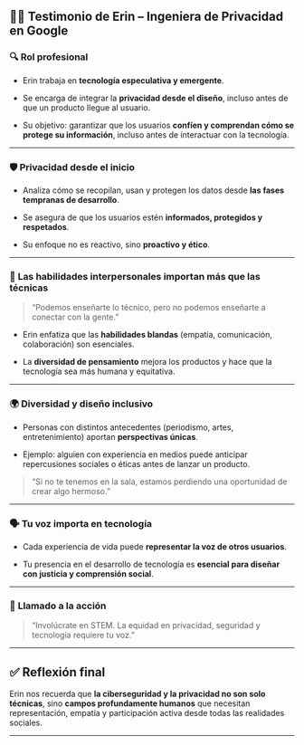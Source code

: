 
## 👩‍💻 **Testimonio de Erin – Ingeniera de Privacidad en Google**

### 🔍 **Rol profesional**

- Erin trabaja en **tecnología especulativa y emergente**.
    
- Se encarga de integrar la **privacidad desde el diseño**, incluso antes de que un producto llegue al usuario.
    
- Su objetivo: garantizar que los usuarios **confíen y comprendan cómo se protege su información**, incluso antes de interactuar con la tecnología.
    

---

### 🛡️ **Privacidad desde el inicio**

- Analiza cómo se recopilan, usan y protegen los datos desde **las fases tempranas de desarrollo**.
    
- Se asegura de que los usuarios estén **informados, protegidos y respetados**.
    
- Su enfoque no es reactivo, sino **proactivo y ético**.
    

---

### 🤝 **Las habilidades interpersonales importan más que las técnicas**

> “Podemos enseñarte lo técnico, pero no podemos enseñarte a conectar con la gente.”

- Erin enfatiza que las **habilidades blandas** (empatía, comunicación, colaboración) son esenciales.
    
- La **diversidad de pensamiento** mejora los productos y hace que la tecnología sea más humana y equitativa.
    

---

### 🌍 **Diversidad y diseño inclusivo**

- Personas con distintos antecedentes (periodismo, artes, entretenimiento) aportan **perspectivas únicas**.
    
- Ejemplo: alguien con experiencia en medios puede anticipar repercusiones sociales o éticas antes de lanzar un producto.
    

> “Si no te tenemos en la sala, estamos perdiendo una oportunidad de crear algo hermoso.”

---

### 🗣️ **Tu voz importa en tecnología**

- Cada experiencia de vida puede **representar la voz de otros usuarios**.
    
- Tu presencia en el desarrollo de tecnología es **esencial para diseñar con justicia y comprensión social**.
    

---

### 🚀 **Llamado a la acción**

> “Involúcrate en STEM. La equidad en privacidad, seguridad y tecnología requiere tu voz.”

---

## ✅ **Reflexión final**

Erin nos recuerda que **la ciberseguridad y la privacidad no son solo técnicas**, sino **campos profundamente humanos** que necesitan representación, empatía y participación activa desde todas las realidades sociales.

---

